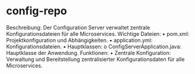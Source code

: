 # config-repo
Beschreibung: Der Configuration Server verwaltet zentrale Konfigurationsdateien für alle Microservices.
Wichtige Dateien:
•	pom.xml: Projektkonfiguration und Abhängigkeiten.
•	application.yml: Konfigurationsdateien.
•	Hauptklassen:
o	ConfigServerApplication.java: Hauptklasse der Anwendung.
Funktionen:
•	Zentrale Konfiguration: Verwaltung und Bereitstellung zentralisierter Konfigurationsdaten für alle Microservices.
